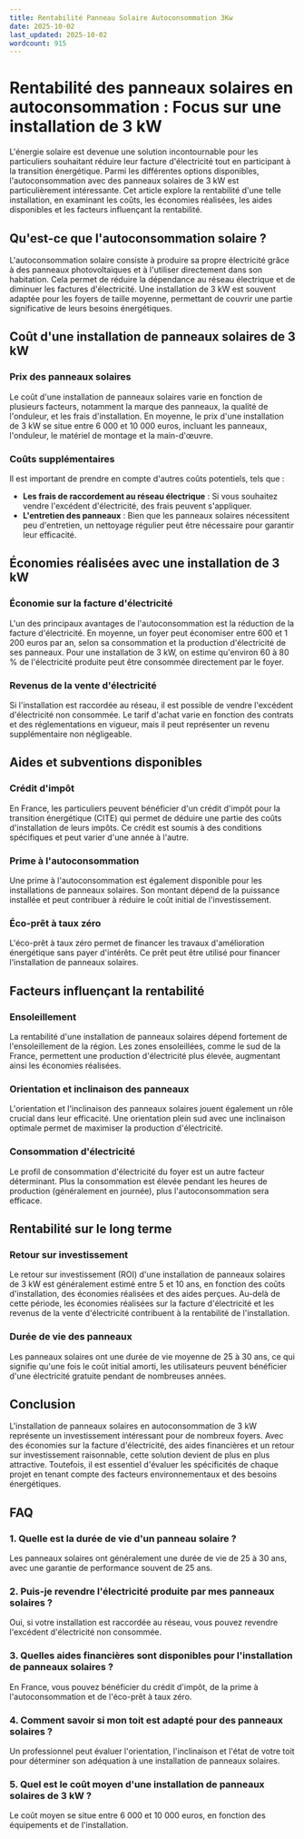 ```yaml
---
title: Rentabilité Panneau Solaire Autoconsommation 3Kw
date: 2025-10-02
last_updated: 2025-10-02
wordcount: 915
---
```


# Rentabilité des panneaux solaires en autoconsommation : Focus sur une installation de 3 kW

L'énergie solaire est devenue une solution incontournable pour les particuliers souhaitant réduire leur facture d'électricité tout en participant à la transition énergétique. Parmi les différentes options disponibles, l'autoconsommation avec des panneaux solaires de 3 kW est particulièrement intéressante. Cet article explore la rentabilité d'une telle installation, en examinant les coûts, les économies réalisées, les aides disponibles et les facteurs influençant la rentabilité.

## Qu'est-ce que l'autoconsommation solaire ?

L'autoconsommation solaire consiste à produire sa propre électricité grâce à des panneaux photovoltaïques et à l'utiliser directement dans son habitation. Cela permet de réduire la dépendance au réseau électrique et de diminuer les factures d'électricité. Une installation de 3 kW est souvent adaptée pour les foyers de taille moyenne, permettant de couvrir une partie significative de leurs besoins énergétiques.

## Coût d'une installation de panneaux solaires de 3 kW

### Prix des panneaux solaires

Le coût d'une installation de panneaux solaires varie en fonction de plusieurs facteurs, notamment la marque des panneaux, la qualité de l'onduleur, et les frais d'installation. En moyenne, le prix d'une installation de 3 kW se situe entre 6 000 et 10 000 euros, incluant les panneaux, l'onduleur, le matériel de montage et la main-d'œuvre.

### Coûts supplémentaires

Il est important de prendre en compte d'autres coûts potentiels, tels que :

- **Les frais de raccordement au réseau électrique** : Si vous souhaitez vendre l'excédent d'électricité, des frais peuvent s'appliquer.
- **L'entretien des panneaux** : Bien que les panneaux solaires nécessitent peu d'entretien, un nettoyage régulier peut être nécessaire pour garantir leur efficacité.

## Économies réalisées avec une installation de 3 kW

### Économie sur la facture d'électricité

L'un des principaux avantages de l'autoconsommation est la réduction de la facture d'électricité. En moyenne, un foyer peut économiser entre 600 et 1 200 euros par an, selon sa consommation et la production d'électricité de ses panneaux. Pour une installation de 3 kW, on estime qu'environ 60 à 80 % de l'électricité produite peut être consommée directement par le foyer.

### Revenus de la vente d'électricité

Si l'installation est raccordée au réseau, il est possible de vendre l'excédent d'électricité non consommée. Le tarif d'achat varie en fonction des contrats et des réglementations en vigueur, mais il peut représenter un revenu supplémentaire non négligeable.

## Aides et subventions disponibles

### Crédit d'impôt

En France, les particuliers peuvent bénéficier d'un crédit d'impôt pour la transition énergétique (CITE) qui permet de déduire une partie des coûts d'installation de leurs impôts. Ce crédit est soumis à des conditions spécifiques et peut varier d'une année à l'autre.

### Prime à l'autoconsommation

Une prime à l'autoconsommation est également disponible pour les installations de panneaux solaires. Son montant dépend de la puissance installée et peut contribuer à réduire le coût initial de l'investissement.

### Éco-prêt à taux zéro

L'éco-prêt à taux zéro permet de financer les travaux d'amélioration énergétique sans payer d'intérêts. Ce prêt peut être utilisé pour financer l'installation de panneaux solaires.

## Facteurs influençant la rentabilité

### Ensoleillement

La rentabilité d'une installation de panneaux solaires dépend fortement de l'ensoleillement de la région. Les zones ensoleillées, comme le sud de la France, permettent une production d'électricité plus élevée, augmentant ainsi les économies réalisées.

### Orientation et inclinaison des panneaux

L'orientation et l'inclinaison des panneaux solaires jouent également un rôle crucial dans leur efficacité. Une orientation plein sud avec une inclinaison optimale permet de maximiser la production d'électricité.

### Consommation d'électricité

Le profil de consommation d'électricité du foyer est un autre facteur déterminant. Plus la consommation est élevée pendant les heures de production (généralement en journée), plus l'autoconsommation sera efficace.

## Rentabilité sur le long terme

### Retour sur investissement

Le retour sur investissement (ROI) d'une installation de panneaux solaires de 3 kW est généralement estimé entre 5 et 10 ans, en fonction des coûts d'installation, des économies réalisées et des aides perçues. Au-delà de cette période, les économies réalisées sur la facture d'électricité et les revenus de la vente d'électricité contribuent à la rentabilité de l'installation.

### Durée de vie des panneaux

Les panneaux solaires ont une durée de vie moyenne de 25 à 30 ans, ce qui signifie qu'une fois le coût initial amorti, les utilisateurs peuvent bénéficier d'une électricité gratuite pendant de nombreuses années.

## Conclusion

L'installation de panneaux solaires en autoconsommation de 3 kW représente un investissement intéressant pour de nombreux foyers. Avec des économies sur la facture d'électricité, des aides financières et un retour sur investissement raisonnable, cette solution devient de plus en plus attractive. Toutefois, il est essentiel d'évaluer les spécificités de chaque projet en tenant compte des facteurs environnementaux et des besoins énergétiques.

## FAQ

### 1. Quelle est la durée de vie d'un panneau solaire ?

Les panneaux solaires ont généralement une durée de vie de 25 à 30 ans, avec une garantie de performance souvent de 25 ans.

### 2. Puis-je revendre l'électricité produite par mes panneaux solaires ?

Oui, si votre installation est raccordée au réseau, vous pouvez revendre l'excédent d'électricité non consommée.

### 3. Quelles aides financières sont disponibles pour l'installation de panneaux solaires ?

En France, vous pouvez bénéficier du crédit d'impôt, de la prime à l'autoconsommation et de l'éco-prêt à taux zéro.

### 4. Comment savoir si mon toit est adapté pour des panneaux solaires ?

Un professionnel peut évaluer l'orientation, l'inclinaison et l'état de votre toit pour déterminer son adéquation à une installation de panneaux solaires.

### 5. Quel est le coût moyen d'une installation de panneaux solaires de 3 kW ?

Le coût moyen se situe entre 6 000 et 10 000 euros, en fonction des équipements et de l'installation.